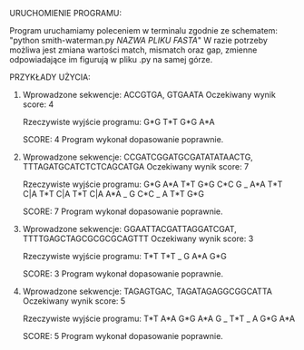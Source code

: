 URUCHOMIENIE PROGRAMU:

Program uruchamiamy poleceniem w terminalu zgodnie ze schematem:
"python smith-waterman.py _NAZWA PLIKU FASTA_"
W razie potrzeby możliwa jest zmiana wartości match, mismatch oraz gap, zmienne odpowiadające im figurują w pliku .py na samej górze.

PRZYKŁADY UŻYCIA:

1. Wprowadzone sekwencje: ACCGTGA, GTGAATA
   Oczekiwany wynik score: 4

   Rzeczywiste wyjście programu:
   G\*G
   T\*T
   G\*G
   A\*A

   SCORE: 4
   Program wykonał dopasowanie poprawnie.

2. Wprowadzone sekwencje: CCGATCGGATGCGATATATAACTG, TTTAGATGCATCTCTCAGCATGA
   Oczekiwany wynik score: 7

   Rzeczywiste wyjście programu:
   G\*G
   A\*A
   T\*T
   G\*G
   C\*C
   G _
   A\*A
   T\*T
   C|A
   T\*T
   C|A
   T\*T
   C|A
   A\*A
   _ G
   C\*C
   _ A
   T\*T
   G*G

   SCORE: 7
   Program wykonał dopasowanie poprawnie.

3. Wprowadzone sekwencje: GGAATTACGATTAGGATCGAT, TTTTGAGCTAGCGCGCGCAGTTT
   Oczekiwany wynik score: 3

   Rzeczywiste wyjście programu:
   T\*T
   T\*T
   _ G
   A\*A
   G\*G

   SCORE: 3
   Program wykonał dopasowanie poprawnie.

4. Wprowadzone sekwencje: TAGAGTGAC, TAGATAGAGGCGGCATTA
   Oczekiwany wynik score: 5

   Rzeczywiste wyjście programu:
   T\*T
   A\*A
   G\*G
   A\*A
   G _
   T\*T
   _ A
   G\*G
   A\*A

   SCORE: 5
   Program wykonał dopasowanie poprawnie.
